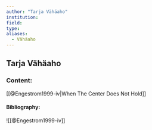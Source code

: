 ```yaml
---
author: "Tarja Vähäaho"
institution:
field:
type:
aliases:
  - Vähäaho
---
```


## Tarja Vähäaho

### Content:
[[@Engestrom1999-iv|When The Center Does Not Hold]]

#### Bibliography:

![[@Engestrom1999-iv]]
